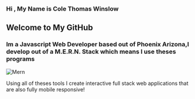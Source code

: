 ### Hi , My Name is Cole Thomas Winslow

## Welcome to My GitHub
<h3>Im a Javascript Web Developer based out of Phoenix Arizona,I develop out of a M.E.R.N. Stack which means I use theses programs</h3>


![Mern](Mern.jpg)



<p>Using all of theses tools I create interactive full stack web applications that are also fully mobile responsive!</p>
